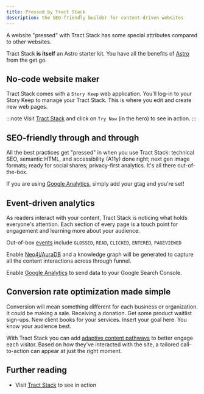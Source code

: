 ```yaml
---
title: Pressed by Tract Stack
description: the SEO-friendly builder for content-driven websites
---
```


A website "pressed" with Tract Stack has some special attributes compared to other websites.

Tract Stack **is itself** an Astro starter kit. You have all the benefits of [Astro](/concepts/astro/) from the get go.

## No-code website maker

Tract Stack comes with a `Story Keep` web application. You'll log-in to your Story Keep to manage your Tract Stack. This is where you edit and create new web pages.

:::note
Visit [Tract Stack](https://tractstack.com?utm_source=docs&utm_medium=www&utm_campaign=starlight) and click on `Try Now` (in the hero) to see in action.
:::

## SEO-friendly through and through

All the best practices get "pressed" in when you use Tract Stack: technical SEO, semantic HTML, and accessibility (A11y) done right; next gen image formats; ready for social shares; privacy-first analytics. It's all there out-of-the-box.

If you are using [Google Analytics](/integrations/google-analytics/), simply add your gtag and you're set!

## Event-driven analytics

As readers interact with your content, Tract Stack is noticing what holds everyone's attention. Each section of every page is a touch point for engagement and learning more about your audience.

Out-of-box [events](/basics/content-engagements) include `GLOSSED`, `READ`, `CLICKED`, `ENTERED`, `PAGEVIEWED`

Enable [Neo4j/AuraDB](/integrations/neo4j/) and a knowledge graph will be generated to capture all the content interactions across through funnel.

Enable [Google Analytics](/integrations/google-analytics/) to send data to your Google Search Console.

## Conversion rate optimization made simple

Conversion will mean something different for each business or organization. It could be making a sale. Receiving a donation. Get some product waitlist sign-ups. New client books for your services. Insert your goal here. You know your audience best.

With Tract Stack you can add [adaptive content pathways](/recipes/adaptive/) to better engage each visitor. Based on how they've interacted with the site, a tailored call-to-action can appear at just the right moment.

## Further reading

- Visit [Tract Stack](https://tractstack.com?utm_source=docs&utm_medium=www&utm_campaign=starlight) to see in action
